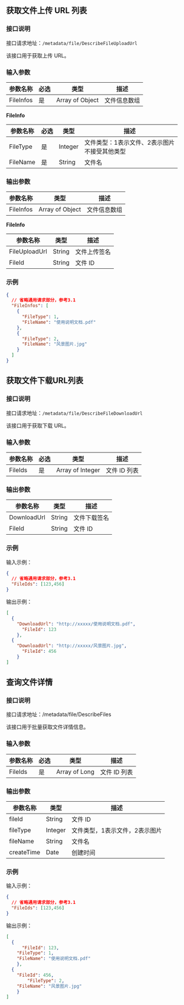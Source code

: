 ## 获取文件上传 URL 列表
### 接口说明

接口请求地址：`/metadata/file/DescribeFileUploadUrl`

该接口用于获取上传 URL。

### 输入参数

| 参数名称  | 必选 | 类型            | 描述         |
| --------- | ---- | --------------- | ------------ |
| FileInfos | 是   | Array of Object | 文件信息数组 |

**FileInfo**

| 参数名称 | 必选 | 类型    | 描述                                               |
| -------- | ---- | ------- | -------------------------------------------------- |
| FileType | 是   | Integer | 文件类型：1表示文件、2表示图片<br />不接受其他类型 |
| FileName | 是   | String  | 文件名                                             |



### 输出参数

| 参数名称  | 类型            | 描述         |
| --------- | --------------- | ------------ |
| FileInfos | Array of Object | 文件信息数组 |

**FileInfo**

| 参数名称      | 类型   | 描述         |
| ------------- | ------ | ------------ |
| FileUploadUrl | String | 文件上传签名 |
| FileId        | String | 文件 ID       |



### 示例

```json
{
  // 省略通用请求部分，参考3.1
  "FileInfos": [
    {
      "FileType": 1,
      "FileName": "使用说明文档.pdf"
    },
    {
      "FileType": 2,
      "FileName": "风景图片.jpg"
    }
  ]
}
```



## 获取文件下载URL列表

### 接口说明

接口请求地址：`/metadata/file/DescribeFileDownloadUrl`

该接口用于获取下载 URL。

### 输入参数

| 参数名称 | 必选 | 类型             | 描述       |
| -------- | ---- | ---------------- | ---------- |
| FileIds  | 是   | Array of Integer | 文件 ID 列表 |



### 输出参数

| 参数名称    | 类型   | 描述         |
| ----------- | ------ | ------------ |
| DownloadUrl | String | 文件下载签名 |
| FileId      | String | 文件 ID       |



### 示例
输入示例：
```json
{
  // 省略通用请求部分，参考3.1
  "FileIds": [123,456]
}
```

输出示例：
```json
[
  {
  	"DownloadUrl": "http://xxxxx/使用说明文档.pdf",
	  "FileId": 123
	},
  {
  	"DownloadUrl": "http://xxxxx/风景图片.jpg",
	  "FileId": 456
	}
]
```



## 查询文件详情

### 接口说明

接口请求地址：/metadata/file/DescribeFiles

该接口用于批量获取文件详情信息。

### 输入参数

| 参数名称 | 必选 | 类型          | 描述       |
| -------- | ---- | ------------- | ---------- |
| FileIds  | 是   | Array of Long | 文件 ID 列表 |



### 输出参数

| 参数名称   | 类型    | 描述                           |
| ---------- | ------- | ------------------------------ |
| fileId     | String  | 文件 ID                         |
| fileType   | Integer | 文件类型，1表示文件，2表示图片 |
| fileName   | String  | 文件名                         |
| createTime | Date    | 创建时间                       |



### 示例
输入示例：
```json
{
  // 省略通用请求部分，参考3.1
  "FileIds": [123,456]
}
```

输出示例：
```json
[
  {
	  "FileId": 123,
    "FileType": 1,
    "FileName": "使用说明文档.pdf"
	},
  {
    "FileId": 456,
		"FileType": 2,
    "FileName": "风景图片.jpg"
	}
]
```


